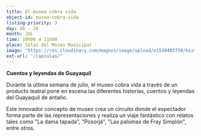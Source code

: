 ```yaml
---
title: El museo cobra vida
object-id: museo-cobra-vida
listing-priority: 3
day: 26 - 28
month: JUL
time: 10h00 a 11h00
place: Salas del Museo Municipal
image: "https://res.cloudinary.com/magnvs/image/upload/v1530403750/historia-viva_v4hrbr.jpg"
ext-url: "/capsulas/"
---
```

**Cuentos y leyendas de Guayaquil**

Durante la última semana de julio, el museo cobra vida a través de un producto teatral pone en escena las diferentes historias, cuentos y leyendas del Guayaquil de antaño.

Este innovador concepto de museo crea un circuito donde el espectador forma parte de las representaciones y realiza un viaje fantástico con relatos tales como "La dama tapada", "Posorjá", "Las palomas de Fray Simplón", entre otros.
